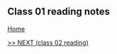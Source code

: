 ## Class 01 reading notes

[Home](https://wondwosentsige.github.io/code-201-reading-notes.md)


























[>> NEXT (class 02 reading)](https://wondwosentsige.github.io/code-201-reading-notes/class-02)


